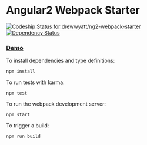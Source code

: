 # Angular2 Webpack Starter

[ ![Codeship Status for drewwyatt/ng2-webpack-starter](https://codeship.com/projects/92ff8510-d5be-0133-eda4-4e3a42acd1da/status?branch=master)](https://codeship.com/projects/142650)
[![Dependency Status](https://gemnasium.com/drewwyatt/ng2-webpack-starter.svg)](https://gemnasium.com/drewwyatt/ng2-webpack-starter)

### [Demo](http://ng2-webpack-starter.s3-website-us-east-1.amazonaws.com/)

To install dependencies and type definitions:

    npm install
    
To run tests with karma:

    npm test
    
To run the webpack development server:

    npm start
    
To trigger a build:

    npm run build
